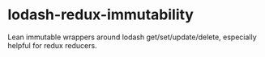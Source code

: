 # lodash-redux-immutability
Lean immutable wrappers around lodash get/set/update/delete, especially helpful for redux reducers.
